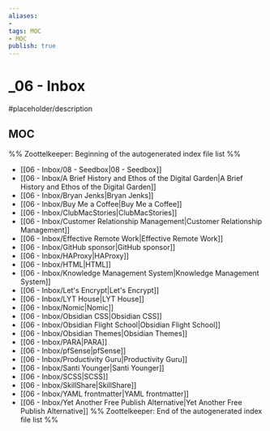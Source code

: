 ```yaml
---
aliases:
- 
tags: MOC
- MOC
publish: true
---
```


# _06 - Inbox

#placeholder/description 

## MOC

%% Zoottelkeeper: Beginning of the autogenerated index file list  %%
-  [[06 - Inbox/08 - Seedbox|08 - Seedbox]]
-  [[06 - Inbox/A Brief History and Ethos of the Digital Garden|A Brief History and Ethos of the Digital Garden]]
-  [[06 - Inbox/Bryan Jenks|Bryan Jenks]]
-  [[06 - Inbox/Buy Me a Coffee|Buy Me a Coffee]]
-  [[06 - Inbox/ClubMacStories|ClubMacStories]]
-  [[06 - Inbox/Customer Relationship Management|Customer Relationship Management]]
-  [[06 - Inbox/Effective Remote Work|Effective Remote Work]]
-  [[06 - Inbox/GitHub sponsor|GitHub sponsor]]
-  [[06 - Inbox/HAProxy|HAProxy]]
-  [[06 - Inbox/HTML|HTML]]
-  [[06 - Inbox/Knowledge Management System|Knowledge Management System]]
-  [[06 - Inbox/Let's Encrypt|Let's Encrypt]]
-  [[06 - Inbox/LYT House|LYT House]]
-  [[06 - Inbox/Nomic|Nomic]]
-  [[06 - Inbox/Obsidian CSS|Obsidian CSS]]
-  [[06 - Inbox/Obsidian Flight School|Obsidian Flight School]]
-  [[06 - Inbox/Obsidian Themes|Obsidian Themes]]
-  [[06 - Inbox/PARA|PARA]]
-  [[06 - Inbox/pfSense|pfSense]]
-  [[06 - Inbox/Productivity Guru|Productivity Guru]]
-  [[06 - Inbox/Santi Younger|Santi Younger]]
-  [[06 - Inbox/SCSS|SCSS]]
-  [[06 - Inbox/SkillShare|SkillShare]]
-  [[06 - Inbox/YAML frontmatter|YAML frontmatter]]
-  [[06 - Inbox/Yet Another Free Publish Alternative|Yet Another Free Publish Alternative]]
%% Zoottelkeeper: End of the autogenerated index file list  %%
